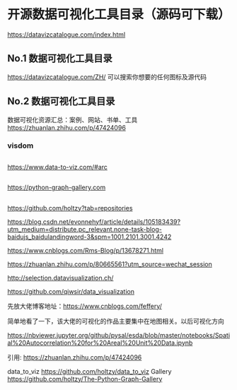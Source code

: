 # 开源数据可视化工具目录（源码可下载）


https://datavizcatalogue.com/index.html
## No.1  数据可视化工具目录 
  https://datavizcatalogue.com/ZH/
  可以搜索你想要的任何图标及源代码
## No.2  数据可视化工具目录  

数据可视化资源汇总：案例、网站、书单、工具
https://zhuanlan.zhihu.com/p/47424096

### visdom

## 
https://www.data-to-viz.com/#arc

## 
https://python-graph-gallery.com

## 
https://github.com/holtzy?tab=repositories

https://blog.csdn.net/evonnehyf/article/details/105183439?utm_medium=distribute.pc_relevant.none-task-blog-baidujs_baidulandingword-3&spm=1001.2101.3001.4242


https://www.cnblogs.com/Rms-Blog/p/13678271.html


https://zhuanlan.zhihu.com/p/80665561?utm_source=wechat_session

<!-- 开源可视化库 -->
​http://selection.datavisualization.ch/

https://github.com/qiwsir/data_visualization

先放大佬博客地址：https://www.cnblogs.com/feffery/

简单地看了一下，该大佬的可视化的作品主要集中在地图相关。以后可视化方向

https://nbviewer.jupyter.org/github/pysal/esda/blob/master/notebooks/Spatial%20Autocorrelation%20for%20Areal%20Unit%20Data.ipynb



<!-- https://github.com/holtzy -->

引用: https://zhuanlan.zhihu.com/p/47424096

data_to_viz
https://github.com/holtzy/data_to_viz
Gallery
https://github.com/holtzy/The-Python-Graph-Gallery


